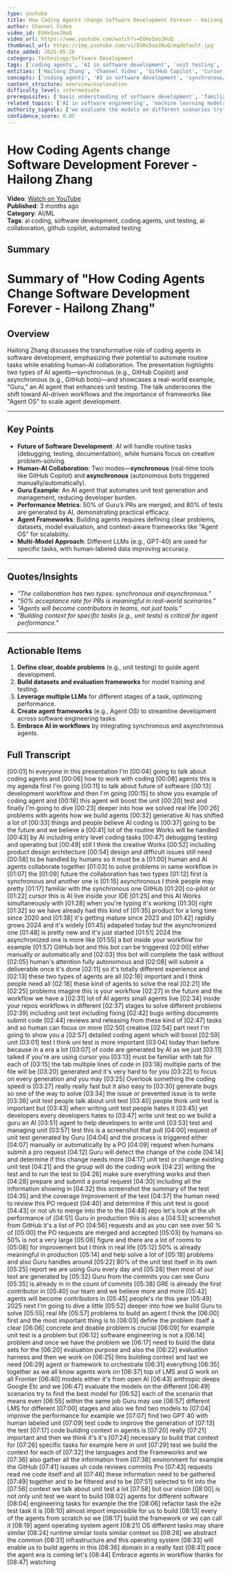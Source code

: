 ```yaml
---
type: youtube
title: How Coding Agents change Software Development Forever - Hailong Zhang
author: Channel Video
video_id: EUHx5ooJHuQ
video_url: https://www.youtube.com/watch?v=EUHx5ooJHuQ
thumbnail_url: https://img.youtube.com/vi/EUHx5ooJHuQ/mqdefault.jpg
date_added: 2025-05-26
category: Technology/Software Development
tags: ['coding agents', 'AI in software development', 'unit testing', 'GitHub Copilot', 'LLMs', 'agent frameworks', 'code automation', 'software development workflows', 'AI collaboration tools', 'agent operating systems', 'synchronous AI', 'asynchronous AI']
entities: ['Hailong Zhang', 'Channel Video', 'GitHub Copilot', 'Cursor', 'Guru AI agent', 'LLMs', 'OpenAI', 'Anthropic', 'DeepMind', 'Google']
concepts: ['coding agents', 'AI in software development', 'synchronous/asynchronous collaboration', 'unit testing', 'agent frameworks', 'software development workflows', 'agent operating systems', 'context building for AI', 'LLM evaluation', 'code automation']
content_structure: overview/explanation
difficulty_level: intermediate
prerequisites: ['basic understanding of software development', 'familiarity with AI/ML concepts', 'experience with GitHub or code collaboration tools']
related_topics: ['AI in software engineering', 'machine learning models', 'code automation tools', 'software development practices', 'agent-based systems', 'LLM applications', 'continuous integration/continuous delivery (CI/CD)']
authority_signals: ['we evaluate the models on different scenarios try to find the best model for each of the scenario', "the agent era is coming let's Embrace agents in workflow"]
confidence_score: 0.85
---
```


# How Coding Agents change Software Development Forever - Hailong Zhang

**Video**: [Watch on YouTube](https://www.youtube.com/watch?v=EUHx5ooJHuQ)  
**Published**: 3 months ago  
**Category**: AI/ML  
**Tags**: ai coding, software development, coding agents, unit testing, ai collaboration, github copilot, automated testing  

## Summary

# Summary of "How Coding Agents Change Software Development Forever - Hailong Zhang"

## Overview  
Hailong Zhang discusses the transformative role of coding agents in software development, emphasizing their potential to automate routine tasks while enabling human-AI collaboration. The presentation highlights two types of AI agents—synchronous (e.g., GitHub Copilot) and asynchronous (e.g., GitHub bots)—and showcases a real-world example, "Guru," an AI agent that enhances unit testing. The talk underscores the shift toward AI-driven workflows and the importance of frameworks like "Agent OS" to scale agent development.

---

## Key Points  
- **Future of Software Development**: AI will handle routine tasks (debugging, testing, documentation), while humans focus on creative problem-solving.  
- **Human-AI Collaboration**: Two modes—**synchronous** (real-time tools like GitHub Copilot) and **asynchronous** (autonomous bots triggered manually/automatically).  
- **Guru Example**: An AI agent that automates unit test generation and management, reducing developer burden.  
- **Performance Metrics**: 50% of Guru’s PRs are merged, and 80% of tests are generated by AI, demonstrating practical efficacy.  
- **Agent Frameworks**: Building agents requires defining clear problems, datasets, model evaluation, and context-aware frameworks like "Agent OS" for scalability.  
- **Multi-Model Approach**: Different LLMs (e.g., GPT-40) are used for specific tasks, with human-labeled data improving accuracy.  

---

## Quotes/Insights  
- *"The collaboration has two types: synchronous and asynchronous."*  
- *"50% acceptance rate for PRs is meaningful in real-world scenarios."*  
- *"Agents will become contributors in teams, not just tools."*  
- *"Building context for specific tasks (e.g., unit tests) is critical for agent performance."*  

---

## Actionable Items  
1. **Define clear, doable problems** (e.g., unit testing) to guide agent development.  
2. **Build datasets and evaluation frameworks** for model training and testing.  
3. **Leverage multiple LLMs** for different stages of a task, optimizing performance.  
4. **Create agent frameworks** (e.g., Agent OS) to streamline development across software engineering tasks.  
5. **Embrace AI in workflows** by integrating synchronous and asynchronous agents.

## Full Transcript

[00:01] hi everyone in this presentation I'm
[00:04] going to talk about coding agents and
[00:06] how to work with coding
[00:08] agents this is my agenda first I'm going
[00:11] to talk about future of software
[00:13] development workflow and then I'm going
[00:15] to show you example of coding agent and
[00:18] this agent will boost the unit
[00:20] test and finally I'm going to dive
[00:23] deeper into how we solved real life
[00:26] problems with agents how we build agents
[00:32] generative AI has shifted a lot of
[00:33] things and people believe AI coding is
[00:37] going to be the future and we believe a
[00:41] lot of the routine Works will be handled
[00:43] by AI including entry level coding tasks
[00:47] debugging testing and operating but
[00:49] still I think the creative Works
[00:52] including product design architecture
[00:54] design and difficult issues still need
[00:58] to be handled by humans so it must be a
[01:00] human and AI agents collaborate together
[01:03] to solve problems in same workflow in
[01:07] the
[01:09] future the collaboration has two types
[01:12] first is synchronous and another one is
[01:15] asynchronous I think people may pretty
[01:17] familiar with the synchronous one GitHub
[01:20] co-pilot or
[01:22] cursor this is AI live inside your IDE
[01:25] and this AI Works simultaneously with
[01:28]  when you're typing it's working
[01:30] right
[01:32] so we have already had this kind of
[01:35] product for a long time since 2020 and
[01:38] it's getting mature since 2023 and
[01:42] rapidly grows 2024 and it's widely
[01:45] adapated today but the asynchronized one
[01:48] is pretty new and it's just started
[01:51] 2024 the asynchronized one is more like
[01:55] a bot inside your workflow for example
[01:57] GitHub bot and this bot can be triggered
[02:00] either manually or automatically and
[02:03] this bot will complete the task without
[02:05] human's attention fully autonomous and
[02:08] will submit a deliverable once it's done
[02:11] so it's totally different experience and
[02:13] these two types of agents are all
[02:16] important and I think people need all
[02:18] these kind of agents to solve the real
[02:21] life
[02:25] problems imagine this is your workflow
[02:27] in the future and the workflow we have a
[02:31] lot of AI agents small agents live
[02:34] inside your repos workflows in different
[02:37] stages to solve different problems
[02:39] including unit test including fixing
[02:42] bugs writing documents submit code
[02:44] reviews and releasing from these kind of
[02:47] tasks and so human can focus on more
[02:50] creative
[02:54] part next I'm going to show you a
[02:57] detailed coding agent which will boost
[02:59] unit
[03:01] test I think uni test is more important
[03:04] today than before because in a era a lot
[03:07] of code are generated by AI as we just
[03:11] talked if you're are using cursor you
[03:13] must be familiar with tab for each of
[03:15] the tab multiple lines of code in
[03:18] multiple parts of the file will be
[03:20] generated and it's very hard to for you
[03:22] to focus on every generation and you may
[03:25] Overlook something the coding speed is
[03:27] really really fast but it also easy to
[03:30] generate bugs so one of the way to solve
[03:34] the issue or prevented issue is to write
[03:36] unit test people talk about unit test
[03:40] people think unit test is important but
[03:43] when writing unit test people hates it
[03:45] yet developers every developers hates to
[03:47] write unit test so we build a guru an AI
[03:51] agent to help developers to write unit
[03:53] test and managing unit
[03:57] test this is a screenshot that pull
[04:00] request of unit test generated by Guru
[04:04] and the process is triggered either
[04:07] manually or automatically by a PO
[04:09] request when humans submit a pro request
[04:12] Guru will detect the change of the code
[04:14] and determine if this change needs more
[04:17] unit test or change existing unit test
[04:21] and the group will do the coding work
[04:23] writing the test and to run the test to
[04:26] make sure everything works and then
[04:28] prepare and submit a portal request
[04:30] including all the information showing in
[04:32] this screenshot the summary of the test
[04:35] and the coverage Improvement of the test
[04:37] the human need to review this PO request
[04:40] and determine if this unit test is good
[04:43] or not uh to merge into the to the
[04:48] repo let's look at the uh performance of
[04:51] Guru in production this is also a
[04:53] screenshot from GitHub it's a list of PO
[04:56] requests and as you can see over 50 % of
[05:00] the PO requests are merged and accepted
[05:03] by humans so 50% is not a very large
[05:06] figure and there are a lot of rooms to
[05:08] for improvement but I think in real life
[05:12] 50% is already meaningful in production
[05:14] and help solve a lot of
[05:18] problems and also Guru handles around
[05:22] 80% of the unit test itself in its own
[05:25] report we are using Guru every day and
[05:28] then most of our test are generated by
[05:32] Guru from the commits you can see Guru
[05:35] is already in in the count of commits
[05:38] GRE is already the first contributor in
[05:40] our team and we believe more and more
[05:42] agents will become contributors in
[05:45] people's rle this year
[05:49] 2025 next I'm going to dive a little
[05:52] deeper into how we build Guru to solve
[05:55] real life
[05:57] problems to build an agent I think the
[06:00] first and the most important thing is to
[06:03] define the problem itself a clear
[06:06] concrete and doable problem is crucial
[06:09] for example unit test is a problem but
[06:12] software engineering is not a
[06:14] problem and once we have the problem we
[06:17] need to build the data sets for the
[06:20] evaluation purpose and also the
[06:22] evaluation harness and then we work on
[06:25] llms building context and last we need
[06:29] agent or framework to orchestrate
[06:31] everything
[06:35] together as we all know agents work on
[06:37] top of LMS and G work on all Frontier
[06:40] models either it's from open AI
[06:43] anthropic deeps Google Etc and we
[06:47] evaluate the models on the different
[06:49] scenarios try to find the best model for
[06:52] each of the scenario that means even
[06:55] within the same job Guru may use
[06:57] different LMS for different
[07:00] stages and also we find two models to
[07:04] improve the performance for example we
[07:07] find two GPT 40 with human labeled unit
[07:09] test code to improve the generation of
[07:13] the test
[07:17] code building context in agents is
[07:20] really
[07:21] important and then we think it's it's
[07:24] necessary to build that context for
[07:26] specific tasks for example here in unit
[07:29] test we build the context for each of
[07:32] the languages and the Frameworks and we
[07:36] also gather all the information from
[07:38] environment for example the GitHub
[07:41] issues uh code reviews commits Pro
[07:43] requests read me code itself and all
[07:46] these information need to be gathered
[07:49] together and to be filtered and to be
[07:51] selected to fit into the
[07:56] context we talk about unit test a lot
[07:58] but our vision
[08:00] is not only unit test we want to build
[08:02] agents for different software
[08:04] engineering tasks for example the the
[08:06] refactor task the e2e test task it is
[08:10] almost import impossible for us to build
[08:13] every of the agents from scratch so we
[08:17] build the framework or we can call it
[08:19] agent operating system agent
[08:21] OS different tasks may share similar
[08:24] runtime similar tools similar context so
[08:28] we abstract the common
[08:31] infrastructure and this operating system
[08:33] will enable us to build agents in this
[08:36] domain in a really fast
[08:41] pace the agent era is coming let's
[08:44] Embrace agents in workflow thanks for
[08:47] watching
